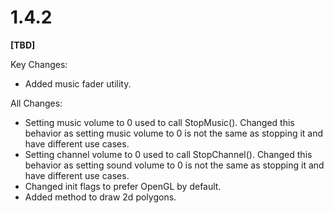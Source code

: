 # 1.4.2

**[TBD]**

Key Changes:

- Added music fader utility.

All Changes:

- Setting music volume to 0 used to call StopMusic(). Changed this behavior as setting music volume to 0 is not the same as stopping it and have different use cases.
- Setting channel volume to 0 used to call StopChannel(). Changed this behavior as setting sound volume to 0 is not the same as stopping it and have different use cases.
- Changed init flags to prefer OpenGL by default.
- Added method to draw 2d polygons.